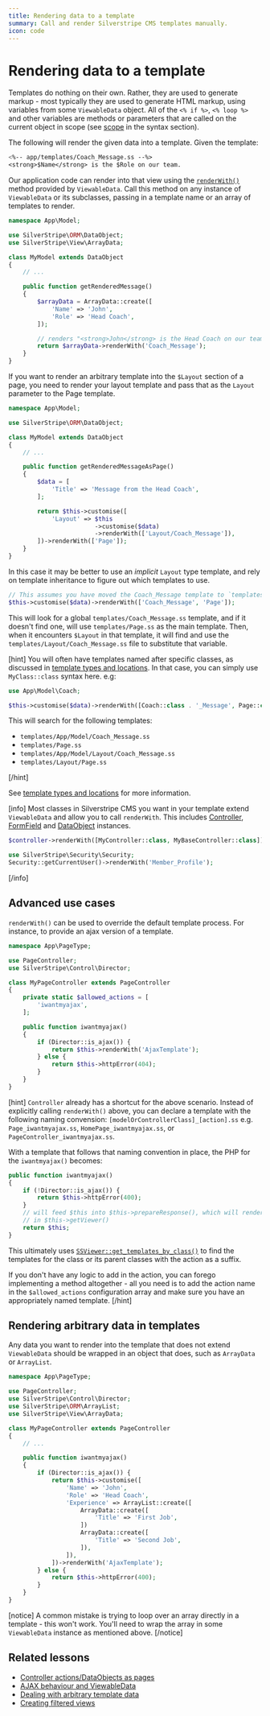 ```yaml
---
title: Rendering data to a template
summary: Call and render Silverstripe CMS templates manually.
icon: code
---
```


# Rendering data to a template

Templates do nothing on their own. Rather, they are used to generate markup - most typically they are used to generate HTML markup, using variables from some `ViewableData` object.
All of the `<% if %>`, `<% loop %>` and other variables are methods or parameters that are called on the current object in
scope (see [scope](syntax#scope) in the syntax section).

The following will render the given data into a template. Given the template:

```ss
<%-- app/templates/Coach_Message.ss --%>
<strong>$Name</strong> is the $Role on our team.
```

Our application code can render into that view using the [`renderWith()`](api:SilverStripe\View\ViewableData) method provided by `ViewableData`. Call this method on any instance of `ViewableData` or its subclasses, passing in a template name or an array of templates to render.

```php
namespace App\Model;

use SilverStripe\ORM\DataObject;
use SilverStripe\View\ArrayData;

class MyModel extends DataObject
{
    // ...

    public function getRenderedMessage()
    {
        $arrayData = ArrayData::create([
            'Name' => 'John',
            'Role' => 'Head Coach',
        ]);

        // renders "<strong>John</strong> is the Head Coach on our team."
        return $arrayData->renderWith('Coach_Message');
    }
}
```

If you want to render an arbitrary template into the `$Layout` section of a page, you need to render your layout template and pass that as the `Layout` parameter to the Page template.

```php
namespace App\Model;

use SilverStripe\ORM\DataObject;

class MyModel extends DataObject
{
    // ...

    public function getRenderedMessageAsPage()
    {
        $data = [
            'Title' => 'Message from the Head Coach',
        ];

        return $this->customise([
            'Layout' => $this
                        ->customise($data)
                        ->renderWith(['Layout/Coach_Message']),
        ])->renderWith(['Page']);
    }
}
```

In this case it may be better to use an *implicit* `Layout` type template, and rely on template inheritance to figure out which templates to use.

```php
// This assumes you have moved the Coach_Message template to `templates/Layout/Coach_Message.ss`
$this->customise($data)->renderWith(['Coach_Message', 'Page']);
```

This will look for a global `templates/Coach_Message.ss` template, and if it doesn't find one, will use `templates/Page.ss` as the main template. Then, when it encounters `$Layout` in that template, it will find and use the `templates/Layout/Coach_Message.ss` file to substitute that variable.

[hint]
You will often have templates named after specific classes, as discussed in [template types and locations](template_inheritance/#template-types-and-locations). In that case, you can simply use `MyClass::class` syntax here. e.g:

```php
use App\Model\Coach;

$this->customise($data)->renderWith([Coach::class . '_Message', Page::class]);
```

This will search for the following templates:

- `templates/App/Model/Coach_Message.ss`
- `templates/Page.ss`
- `templates/App/Model/Layout/Coach_Message.ss`
- `templates/Layout/Page.ss`

[/hint]

See [template types and locations](template_inheritance/#template-types-and-locations) for more information.

[info]
Most classes in Silverstripe CMS you want in your template extend `ViewableData` and allow you to call `renderWith`. This
includes [Controller](api:SilverStripe\Control\Controller), [FormField](api:SilverStripe\Forms\FormField) and [DataObject](api:SilverStripe\ORM\DataObject) instances.

```php
$controller->renderWith([MyController::class, MyBaseController::class]);

use SilverStripe\Security\Security;
Security::getCurrentUser()->renderWith('Member_Profile');
```

[/info]

## Advanced use cases

`renderWith()` can be used to override the default template process. For instance, to provide an ajax version of a
template.

```php
namespace App\PageType;

use PageController;
use SilverStripe\Control\Director;

class MyPageController extends PageController
{
    private static $allowed_actions = [
        'iwantmyajax',
    ];

    public function iwantmyajax()
    {
        if (Director::is_ajax()) {
            return $this->renderWith('AjaxTemplate');
        } else {
            return $this->httpError(404);
        }
    }
}
```

[hint]
`Controller` already has a shortcut for the above scenario. Instead of explicitly calling `renderWith()` above, you can declare a template with the following naming convension: `[modelOrControllerClass]_[action].ss` e.g. `Page_iwantmyajax.ss`, `HomePage_iwantmyajax.ss`, or `PageController_iwantmyajax.ss`.

With a template that follows that naming convention in place, the PHP for the `iwantmyajax()` becomes:

```php
public function iwantmyajax()
{
    if (!Director::is_ajax()) {
        return $this->httpError(400);
    }
    // will feed $this into $this->prepareResponse(), which will render $this using templates defined
    // in $this->getViewer()
    return $this;
}
```

This ultimately uses [`SSViewer::get_templates_by_class()`](api::SilverStripe\View\SSViewer::get_templates_by_class()) to find the templates for the class or its parent classes with the action as a suffix.

If you don't have any logic to add in the action, you can forego implementing a method altogether - all you need is to add the action name in the `$allowed_actions` configuration array and make sure you have an appropriately named template.
[/hint]

## Rendering arbitrary data in templates

Any data you want to render into the template that does not extend `ViewableData` should be wrapped in an object that
does, such as `ArrayData` or `ArrayList`.

```php
namespace App\PageType;

use PageController;
use SilverStripe\Control\Director;
use SilverStripe\ORM\ArrayList;
use SilverStripe\View\ArrayData;

class MyPageController extends PageController
{
    // ...

    public function iwantmyajax()
    {
        if (Director::is_ajax()) {
            return $this->customise([
                'Name' => 'John',
                'Role' => 'Head Coach',
                'Experience' => ArrayList::create([
                    ArrayData::create([
                        'Title' => 'First Job',
                    ])
                    ArrayData::create([
                        'Title' => 'Second Job',
                    ]),
                ]),
            ])->renderWith('AjaxTemplate');
        } else {
            return $this->httpError(400);
        }
    }
}
```

[notice]
A common mistake is trying to loop over an array directly in a template - this won't work. You'll need to wrap the array in some `ViewableData` instance as mentioned above.
[/notice]

## Related lessons

- [Controller actions/DataObjects as pages](https://www.silverstripe.org/learn/lessons/v4/controller-actions-dataobjects-as-pages-1)
- [AJAX behaviour and ViewableData](https://www.silverstripe.org/learn/lessons/v4/ajax-behaviour-and-viewabledata-1)
- [Dealing with arbitrary template data](https://www.silverstripe.org/learn/lessons/v4/dealing-with-arbitrary-template-data-1)
- [Creating filtered views](https://www.silverstripe.org/learn/lessons/v4/creating-filtered-views-1)

